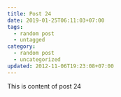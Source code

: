 ```yaml
---
title: Post 24
date: 2019-01-25T06:11:03+07:00
tags:
  - random post
  - untagged
category:
  - random post
  - uncategorized
updated: 2012-11-06T19:23:08+07:00
---
```

This is content of post 24